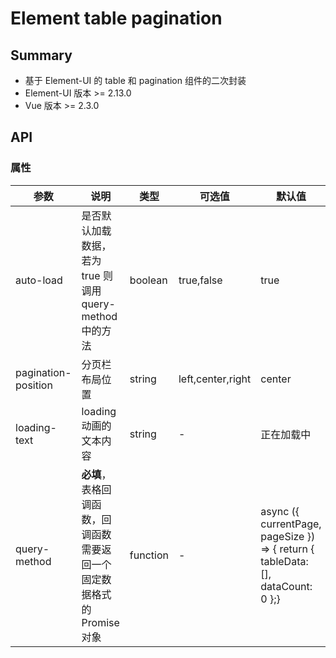 # Element table pagination

## Summary
* 基于 Element-UI 的 table 和 pagination 组件的二次封装
* Element-UI 版本 >= 2.13.0
* Vue 版本 >= 2.3.0



## API

### 属性

| 参数 | 说明 | 类型 | 可选值 | 默认值 |
| ---- | ---- | ---- | ------ | ------ |
| auto-load | 是否默认加载数据，若为 true 则调用 query-method 中的方法 | boolean | true,false |true|
| pagination-position | 分页栏布局位置 | string | left,center,right |center|
| loading-text | loading 动画的文本内容 | string | - |正在加载中|
| query-method | **必填**，表格回调函数，回调函数需要返回一个 固定数据格式的 Promise 对象 | function | - |async ({ currentPage, pageSize }) => { return { tableData: [], dataCount: 0 };}|



